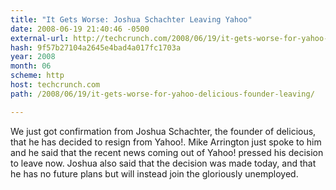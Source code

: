 ```yaml
---
title: "It Gets Worse: Joshua Schachter Leaving Yahoo"
date: 2008-06-19 21:40:46 -0500
external-url: http://techcrunch.com/2008/06/19/it-gets-worse-for-yahoo-delicious-founder-leaving/
hash: 9f57b27104a2645e4bad4a017fc1703a
year: 2008
month: 06
scheme: http
host: techcrunch.com
path: /2008/06/19/it-gets-worse-for-yahoo-delicious-founder-leaving/

---
```


We just got confirmation from Joshua Schachter, the founder of delicious, that he has decided to resign from Yahoo!. Mike Arrington just spoke to him and he said that the recent news coming out of Yahoo! pressed his decision to leave now. Joshua also said that the decision was made today, and that he has no future plans but will instead join the gloriously unemployed.
